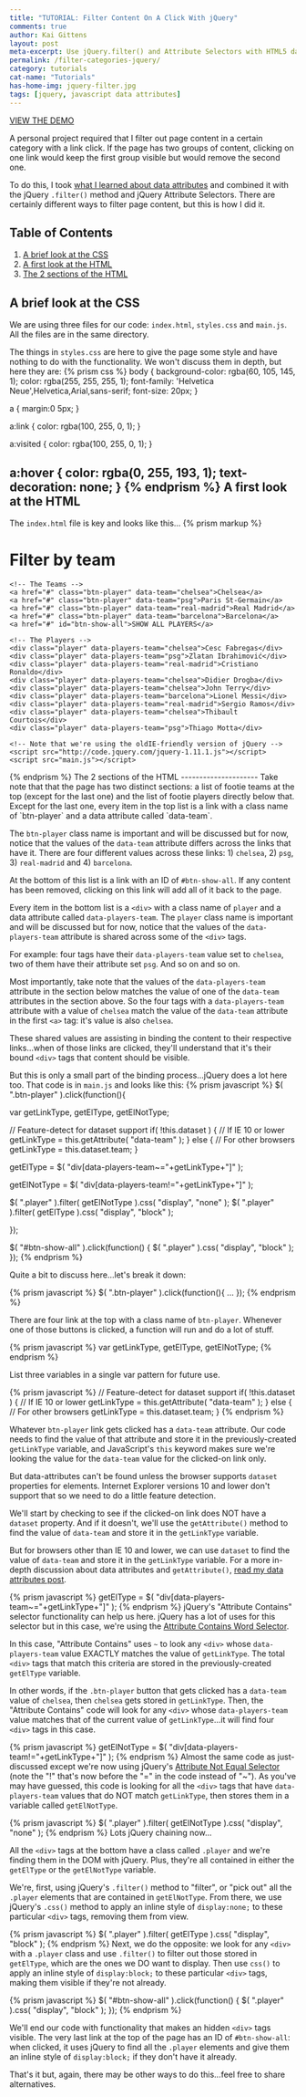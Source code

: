 ```yaml
---
title: "TUTORIAL: Filter Content On A Click With jQuery"
comments: true
author: Kai Gittens
layout: post
meta-excerpt: Use jQuery.filter() and Attribute Selectors with HTML5 data attributes to filter out categorized content on a click. Includes code demo.
permalink: /filter-categories-jquery/
category: tutorials
cat-name: "Tutorials"
has-home-img: jquery-filter.jpg
tags: [jquery, javascript data attributes]
---
```

<a href="http://codepen.io/kaidez/pen/azmRXm" class="demoLink" target="blank">VIEW THE DEMO</a>

A personal project required that I filter out page content in a certain category with a link click. If the page has two groups of content, clicking on one link would keep the first group visible but would remove the second one.

To do this, I took [what I learned about data attributes](/load-data-attributes-mouseclicks/ "Read kaidez's blog post on loading in page content with data attributes") and combined it with the jQuery `.filter()` method and jQuery Attribute Selectors. There are certainly different ways to filter page content, but this is how I did it.

Table of Contents
---------------------
1. [A brief look at the CSS](#brief-look-css)
2. [A first look at the HTML](#html-first-look)
3. [The 2 sections of the HTML](#2-html-sections)

<a name="brief-look-css"></a>
A brief look at the CSS
---------------------
We are using three files for our code: `index.html`, `styles.css` and `main.js`.  All the files are in the same directory.

The things in `styles.css` are here to give the page some style and have  nothing to do with the functionality. We won't discuss them in depth, but here they are:
{% prism css %}
body {
  background-color: rgba(60, 105, 145, 1);
  color: rgba(255, 255, 255, 1);
  font-family: 'Helvetica Neue',Helvetica,Arial,sans-serif;
  font-size: 20px;
}

a {
  margin:0 5px;
}

a:link {
  color: rgba(100, 255, 0, 1);
}

a:visited {
  color: rgba(100, 255, 0, 1);
}

a:hover {
  color: rgba(0, 255, 193, 1);
  text-decoration: none;
}
{% endprism %}
<a name="html-first-look"></a>
A first look at the HTML
---------------------
The `index.html` file is key and looks like this...
{% prism markup %}
<!DOCTYPE html>
<html lang="en">
  <head>
    <meta charset="UTF-8">
    <title>Filter Content On A Click With jQuery</title>
    <link rel="stylesheet" href="styles.css" media="all" />
  </head>
  <body>
    <h1>Filter by team</h1>

    <!-- The Teams -->
    <a href="#" class="btn-player" data-team="chelsea">Chelsea</a>
    <a href="#" class="btn-player" data-team="psg">Paris St-Germain</a>
    <a href="#" class="btn-player" data-team="real-madrid">Real Madrid</a>
    <a href="#" class="btn-player" data-team="barcelona">Barcelona</a>
    <a href="#" id="btn-show-all">SHOW ALL PLAYERS</a>

    <!-- The Players -->
    <div class="player" data-players-team="chelsea">Cesc Fabregas</div>
    <div class="player" data-players-team="psg">Zlatan Ibrahimović</div>
    <div class="player" data-players-team="real-madrid">Cristiano Ronaldo</div>
    <div class="player" data-players-team="chelsea">Didier Drogba</div>
    <div class="player" data-players-team="chelsea">John Terry</div>
    <div class="player" data-players-team="barcelona">Lionel Messi</div>
    <div class="player" data-players-team="real-madrid">Sergio Ramos</div>
    <div class="player" data-players-team="chelsea">Thibault Courtois</div>
    <div class="player" data-players-team="psg">Thiago Motta</div>

    <!-- Note that we're using the oldIE-friendly version of jQuery -->
    <script src="http://code.jquery.com/jquery-1.11.1.js"></script>
    <script src="main.js"></script>
  </body>
</html>
{% endprism %}
<a name="2-html-sections"></a>
The 2 sections of the HTML
---------------------
Take note that that the page has two distinct sections: a list of footie teams at the top (except for the last one) and the list of footie players directly below that. Except for the last one, every item in the top list is a link with a class name of `btn-player` and a data attribute called `data-team`.

The `btn-player` class name is important and will be discussed but for now, notice that the values of the `data-team` attribute differs across the links that have it. There are four different values across these links: 1) `chelsea`, 2) `psg`, 3) `real-madrid` and 4) `barcelona`.

At the bottom of this list is a link with an ID of `#btn-show-all`. If any content has been removed, clicking on this link will add all of it back to the page.  

Every item in the bottom list is a `<div>` with a class name of `player` and a data attribute called `data-players-team`. The `player` class name is important and will be discussed but for now, notice that the values of the `data-players-team` attribute is shared across some of the `<div>` tags.

For example: four tags have their `data-players-team` value set to `chelsea`, two of them have their attribute set `psg`. And so on and so on.

Most importantly, take note that the values of the `data-players-team`  attribute in the section below matches the value of one of the `data-team` attributes in the section above. So the four tags with a `data-players-team` attribute with a value of `chelsea` match the value of the `data-team` attribute in the first `<a>` tag: it's value is also `chelsea`.

These shared values are assisting in binding the content to their respective links...when of those links are clicked, they'll understand that it's their bound `<div>` tags that content should be visible.

But this is only a small part of the binding process...jQuery does a lot here too.  That code is in `main.js` and looks like this:
{% prism javascript %}
$( ".btn-player" ).click(function(){

  var getLinkType, getElType, getElNotType;

  // Feature-detect for dataset support
  if( !this.dataset ) { // If IE 10 or lower
    getLinkType = this.getAttribute( "data-team" );
   } else { // For other browsers
     getLinkType = this.dataset.team;
   }

  getElType = $( "div[data-players-team~="+getLinkType+"]" );

  getElNotType = $( "div[data-players-team!="+getLinkType+"]" );

   $( ".player" ).filter( getElNotType ).css( "display", "none" );
   $( ".player" ).filter( getElType ).css( "display", "block" );

});

$( "#btn-show-all" ).click(function() {
  $( ".player" ).css( "display", "block" );
});
{% endprism %}

Quite a bit to discuss here...let's break it down:

{% prism javascript %}
$( ".btn-player" ).click(function(){
  ...
});
{% endprism %}

There are four link at the top with a class name of `btn-player`. Whenever one of those buttons is clicked, a function will run and do a lot of stuff.

{% prism javascript %}
var getLinkType, getElType, getElNotType;
{% endprism %}

List three variables in a single var pattern for future use.

{% prism javascript %}
// Feature-detect for dataset support
if( !this.dataset ) { // If IE 10 or lower
  getLinkType = this.getAttribute( "data-team" );
} else { // For other browsers
  getLinkType = this.dataset.team;
}
{% endprism %}

Whatever `btn-player` link gets clicked has a `data-team` attribute. Our code needs to find the value of that attribute and store it in the previously-created `getLinkType` variable, and JavaScript's `this` keyword makes sure we're looking the value for the `data-team` value for the clicked-on link only.

But data-attributes can't be found unless the browser supports `dataset` properties for elements. Internet Explorer versions 10 and lower don't support that so we need to do a little feature detection.

We'll start by checking to see if the clicked-on link does NOT have a `dataset` property. And if it doesn't, we'll use the `getAttribute()` method to find the value of `data-team` and store it in the `getLinkType` variable.

But for browsers other than IE 10 and lower, we can use `dataset` to find the value of `data-team` and store it in the `getLinkType` variable. For a more in-depth discussion about data attributes and `getAttribute()`, [read my data attributes post](/load-data-attributes-mouseclicks/ "Read kaidez's blog post on loading in page content with data attributes").

{% prism javascript %}
getElType = $( "div[data-players-team~="+getLinkType+"]" );
{% endprism %}
jQuery's "Attribute Contains" selector functionality can help us here. jQuery has a lot of uses for this selector but in this case, we're using the [Attribute Contains Word Selector](http://api.jquery.com/attribute-contains-word-selector/).

In this case, "Attribute Contains" uses `~` to look any `<div>` whose `data-players-team` value EXACTLY matches the value of `getLinkType`. The total `<div>` tags that match this criteria are stored in the previously-created `getElType` variable.

In other words, if the `.btn-player` button that gets clicked has a `data-team` value of `chelsea`, then `chelsea` gets stored in `getLinkType`. Then, the "Attribute Contains" code will look for any `<div>` whose `data-players-team` value matches that of the current value of `getLinkType`...it will find four `<div>` tags in this case.

{% prism javascript %}
getElNotType = $( "div[data-players-team!="+getLinkType+"]" );
{% endprism %}
Almost the same code as just-discussed except we're now using jQuery's [Attribute Not Equal Selector](http://api.jquery.com/attribute-not-equal-selector/) (note the "!" that's now before the "=" in the code instead of "~"). As you've may have guessed, this code is looking for all the `<div>` tags that have `data-players-team` values that do NOT match `getLinkType`, then stores them in a variable called `getElNotType`.

{% prism javascript %}
$( ".player" ).filter( getElNotType ).css( "display", "none" );
{% endprism %}
Lots jQuery chaining now...

All the `<div>` tags at the bottom have a class called `.player` and we're finding them in the DOM with jQuery. Plus, they're all contained in either the `getElType` or the `getElNotType` variable.

We're, first, using jQuery's `.filter()` method to "filter", or "pick out" all the `.player` elements that are contained in `getElNotType`. From there, we use jQuery's `.css()` method to apply an inline style of `display:none;` to these particular `<div>` tags, removing them from view.

{% prism javascript %}
$( ".player" ).filter( getElType ).css( "display", "block" );
{% endprism %}
Next, we do the opposite: we look for any `<div>` with a `.player` class and use `.filter()` to filter out those stored in `getElType`, which are the ones we DO want to display. Then use `css()` to apply an inline style of `display:block;` to these particular `<div>` tags, making them visible if they're not already.

{% prism javascript %}
$( "#btn-show-all" ).click(function() {
  $( ".player" ).css( "display", "block" );
});
{% endprism %}

We'll end our code with functionality that makes an hidden `<div>` tags visible. The very last link at the top of the page has an ID of `#btn-show-all`: when clicked, it uses jQuery to find all the `.player` elements and give them an inline style of `display:block;` if they don't have it already.

That's it but, again, there may be other ways to do this...feel free to share alternatives.
